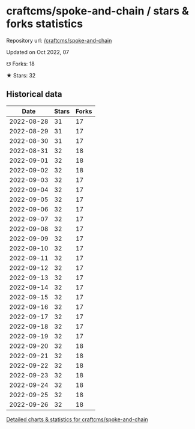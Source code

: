 # craftcms/spoke-and-chain / stars & forks statistics

Repository url: [/craftcms/spoke-and-chain](https://github.com/craftcms/spoke-and-chain)

Updated on Oct 2022, 07

☋ Forks: 18

★ Stars: 32

## Historical data
| Date | Stars | Forks |
|------|-------|-------|
| 2022-08-28 | 31 | 17 | 
| 2022-08-29 | 31 | 17 | 
| 2022-08-30 | 31 | 17 | 
| 2022-08-31 | 32 | 18 | 
| 2022-09-01 | 32 | 18 | 
| 2022-09-02 | 32 | 18 | 
| 2022-09-03 | 32 | 17 | 
| 2022-09-04 | 32 | 17 | 
| 2022-09-05 | 32 | 17 | 
| 2022-09-06 | 32 | 17 | 
| 2022-09-07 | 32 | 17 | 
| 2022-09-08 | 32 | 17 | 
| 2022-09-09 | 32 | 17 | 
| 2022-09-10 | 32 | 17 | 
| 2022-09-11 | 32 | 17 | 
| 2022-09-12 | 32 | 17 | 
| 2022-09-13 | 32 | 17 | 
| 2022-09-14 | 32 | 17 | 
| 2022-09-15 | 32 | 17 | 
| 2022-09-16 | 32 | 17 | 
| 2022-09-17 | 32 | 17 | 
| 2022-09-18 | 32 | 17 | 
| 2022-09-19 | 32 | 17 | 
| 2022-09-20 | 32 | 18 | 
| 2022-09-21 | 32 | 18 | 
| 2022-09-22 | 32 | 18 | 
| 2022-09-23 | 32 | 18 | 
| 2022-09-24 | 32 | 18 | 
| 2022-09-25 | 32 | 18 | 
| 2022-09-26 | 32 | 18 | 


[Detailed charts & statistics for craftcms/spoke-and-chain](https://reviewgithub.com/rep/craftcms/spoke-and-chain)
